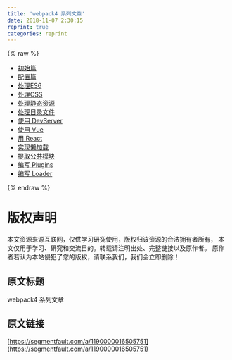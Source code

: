 ```yaml
---
title: 'webpack4 系列文章' 
date: 2018-11-07 2:30:15
reprint: true
categories: reprint
---
```


{% raw %}
<ul><li><a href="http://webxiaoma.com/webpack/#module-%E6%A8%A1%E5%9D%97" rel="nofollow noreferrer" target="_blank">&#x521D;&#x59CB;&#x7BC7;</a></li><li><a href="http://webxiaoma.com/webpack/mode.html" rel="nofollow noreferrer" target="_blank">&#x914D;&#x7F6E;&#x7BC7;</a></li><li><a href="http://webxiaoma.com/webpack/%E5%A4%84%E7%90%86es6.html" rel="nofollow noreferrer" target="_blank">&#x5904;&#x7406;ES6</a></li><li><a href="http://webxiaoma.com/webpack/%E5%A4%84%E7%90%86css.html" rel="nofollow noreferrer" target="_blank">&#x5904;&#x7406;CSS</a></li><li><a href="http://webxiaoma.com/webpack/%E5%A4%84%E7%90%86%E9%9D%99%E6%80%81%E8%B5%84%E6%BA%90.html" rel="nofollow noreferrer" target="_blank">&#x5904;&#x7406;&#x9759;&#x6001;&#x8D44;&#x6E90;</a></li><li><a href="http://webxiaoma.com/webpack/%E5%A4%84%E7%90%86%E7%9B%AE%E5%BD%95%E6%96%87%E4%BB%B6.html" rel="nofollow noreferrer" target="_blank">&#x5904;&#x7406;&#x76EE;&#x5F55;&#x6587;&#x4EF6;</a></li><li><a href="http://webxiaoma.com/webpack/devserver.html" rel="nofollow noreferrer" target="_blank">&#x4F7F;&#x7528; DevServer</a></li><li><a href="http://webxiaoma.com/webpack/%E4%BD%BF%E7%94%A8vue.html#%E4%BD%BF%E7%94%A8-vue" rel="nofollow noreferrer" target="_blank">&#x4F7F;&#x7528; Vue</a></li><li><a href="http://webxiaoma.com/webpack/%E4%BD%BF%E7%94%A8react.html#%E5%89%8D%E6%9C%9F%E5%87%86%E5%A4%87" rel="nofollow noreferrer" target="_blank">&#x7528; React</a></li><li><a href="http://webxiaoma.com/webpack/%E6%87%92%E5%8A%A0%E8%BD%BD.html" rel="nofollow noreferrer" target="_blank">&#x5B9E;&#x73B0;&#x61D2;&#x52A0;&#x8F7D;</a></li><li><a href="http://webxiaoma.com/webpack/%E6%8F%90%E5%8F%96%E5%85%AC%E5%85%B1%E6%A8%A1%E5%9D%97.html" rel="nofollow noreferrer" target="_blank">&#x63D0;&#x53D6;&#x516C;&#x5171;&#x6A21;&#x5757;</a></li><li><a href="http://webxiaoma.com/webpack/%E7%BC%96%E8%AF%91plugins.html" rel="nofollow noreferrer" target="_blank">&#x7F16;&#x5199; Plugins</a></li><li><a href="http://webxiaoma.com/webpack/%E7%BC%96%E5%86%99loader.html" rel="nofollow noreferrer" target="_blank">&#x7F16;&#x5199; Loader</a></li></ul>
{% endraw %}

# 版权声明
本文资源来源互联网，仅供学习研究使用，版权归该资源的合法拥有者所有，
本文仅用于学习、研究和交流目的。转载请注明出处、完整链接以及原作者。
原作者若认为本站侵犯了您的版权，请联系我们，我们会立即删除！

## 原文标题
webpack4 系列文章

## 原文链接
[https://segmentfault.com/a/1190000016505751](https://segmentfault.com/a/1190000016505751)

